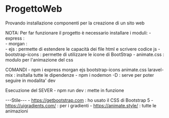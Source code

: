 # ProgettoWeb
Provando installazione componenti per la creazione di un sito web 

NOTA:
    Per far funzionare il progetto è necessario installare i moduli:
    - express :   
    - morgan :  
    - ejs : permette di estendere le capacità dei file html e scrivere codice js 
    - bootstrap-icons : permette di utilizzare le icone di BootStrap
    - animate.css : modulo per l'animazione del css
    
COMANDI
    - npm i express morgan ejs bootstrap-icons animate.css laravel-mix : insltalla tutte le dipendenze
    - npm i nodemon -D : serve per poter seguire in modalita' dev

Esecuzione del SEVER
    - npm run dev : mette in funzione 


---Stile---
    - https://getbootstrap.com : ho usato il CSS di Bootstrap 5
    - https://uigradients.com/ : per i gradienti
    - https://animate.style/ : tutte le animazioni
